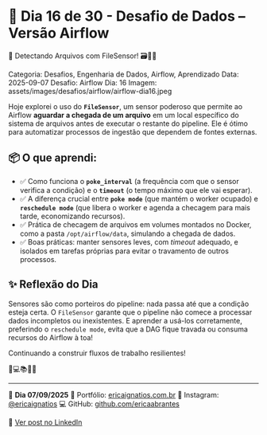 # 🎯 Dia 16 de 30 - Desafio de Dados – Versão Airflow
📡 Detectando Arquivos com FileSensor! 🗃️🕵️‍♀️

Categoria: Desafios, Engenharia de Dados, Airflow, Aprendizado
Data: 2025-09-07
Desafio: Airflow
Dia: 16
Imagem: assets/images/desafios/airflow/airflow-dia16.jpeg

Hoje explorei o uso do **`FileSensor`**, um sensor poderoso que permite ao Airflow **aguardar a chegada de um arquivo** em um local específico do sistema de arquivos antes de executar o restante do pipeline. Ele é ótimo para automatizar processos de ingestão que dependem de fontes externas.

## 📦 O que aprendi:
- ✅ Como funciona o **`poke_interval`** (a frequência com que o sensor verifica a condição) e o **`timeout`** (o tempo máximo que ele vai esperar).
- ✅ A diferença crucial entre **`poke mode`** (que mantém o worker ocupado) e **`reschedule mode`** (que libera o worker e agenda a checagem para mais tarde, economizando recursos).
- ✅ Prática de checagem de arquivos em volumes montados no Docker, como a pasta `/opt/airflow/data`, simulando a chegada de dados.
- ✅ Boas práticas: manter sensores leves, com *timeout* adequado, e isolados em tarefas próprias para evitar o travamento de outros processos.

## ✨ Reflexão do Dia
Sensores são como porteiros do pipeline: nada passa até que a condição esteja certa. O `FileSensor` garante que o pipeline não comece a processar dados incompletos ou inexistentes. E aprender a usá-los corretamente, preferindo o `reschedule mode`, evita que a DAG fique travada ou consuma recursos do Airflow à toa!

Continuando a construir fluxos de trabalho resilientes!

💫💻📚🌸🎯

---

🦋 **Dia 07/09/2025**
📌 Portfólio: [ericaignatios.com.br](https://ericaignatios.com.br)
📸 Instagram: [@ericaignatios](https://instagram.com/ericaignatios)
💻 GitHub: [github.com/ericaabrantes](https://github.com/ericaabrantes)

🔗 [Ver post no LinkedIn](https://www.linkedin.com/posts/ericaabrantesignatios_airflow-dados-desafio-activity-7371676058955358209-azsT?utm_source=share&utm_medium=member_desktop&rcm=ACoAAD164bEBQp0olLnMAzq-FV4u5gT8pBJSSoc)